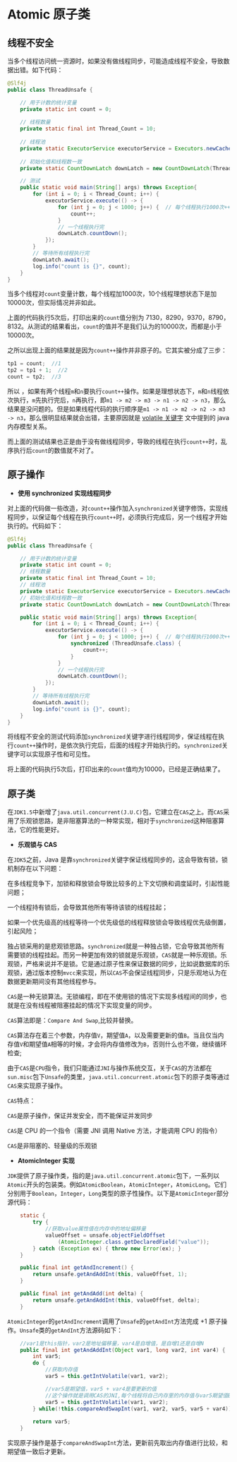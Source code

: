 # Atomic 原子类

## 线程不安全

当多个线程访问统一资源时，如果没有做线程同步，可能造成线程不安全，导致数据出错。如下代码：

```java
@Slf4j
public class ThreadUnsafe {

    // 用于计数的统计变量
    private static int count = 0;
    
    // 线程数量
    private static final int Thread_Count = 10;
    
    // 线程池
    private static ExecutorService executorService = Executors.newCachedThreadPool();
    
    // 初始化值和线程数一致
    private static CountDownLatch downLatch = new CountDownLatch(Thread_Count);

    // 测试
    public static void main(String[] args) throws Exception{
        for (int i = 0; i < Thread_Count; i++) {
            executorService.execute(() -> {
                for (int j = 0; j < 1000; j++) {  // 每个线程执行1000次++操作
                    count++;
                }
                // 一个线程执行完
                downLatch.countDown();
            });
        }
        // 等待所有线程执行完
        downLatch.await();
        log.info("count is {}", count);
    }
}
```

当多个线程对`count`变量计数，每个线程加1000次，10个线程理想状态下是加10000次，但实际情况并非如此。

上面的代码执行5次后，打印出来的`count`值分别为 7130，8290，9370，8790，8132。从测试的结果看出，`count`的值并不是我们认为的10000次，而都是小于10000次。

之所以出现上面的结果就是因为`count++`操作并非原子的。它其实被分成了三步：

```java
tp1 = count;  //1
tp2 = tp1 + 1;  //2
count = tp2;  //3
```

所以 ，如果有两个线程`m`和`n`要执行`count++`操作。如果是理想状态下，`m`和`n`线程依次执行，`m`先执行完后，`n`再执行，即`m1 -> m2 -> m3 -> n1 -> n2 -> n3`，那么结果是没问题的。但是如果线程代码的执行顺序是`m1 -> n1 -> m2 -> n2 -> m3 -> n3`，那么很明显结果就会出错，主要原因就是 [volatile 关键字](concurrency/volatile关键字.md) 文中提到的 java 内存模型关系。

而上面的测试结果也正是由于没有做线程同步，导致的线程在执行`count++`时，乱序执行后`count`的数值就不对了。

## 原子操作

- **使用 synchronized 实现线程同步**

对上面的代码做一些改造，对`count++`操作加入`synchronized`关键字修饰，实现线程同步，以保证每个线程在执行`count++`时，必须执行完成后，另一个线程才开始执行的。代码如下：

```java
@Slf4j
public class ThreadUnsafe {

    // 用于计数的统计变量
    private static int count = 0;
    // 线程数量
    private static final int Thread_Count = 10;
    // 线程池
    private static ExecutorService executorService = Executors.newCachedThreadPool();
    // 初始化值和线程数一致
    private static CountDownLatch downLatch = new CountDownLatch(Thread_Count);

    public static void main(String[] args) throws Exception{
        for (int i = 0; i < Thread_Count; i++) {
            executorService.execute(() -> {
                for (int j = 0; j < 1000; j++) {  // 每个线程执行1000次++操作
                    synchronized (ThreadUnsafe.class) {
                        count++;
                    }
                }
                // 一个线程执行完
                downLatch.countDown();
            });
        }
        // 等待所有线程执行完
        downLatch.await();
        log.info("count is {}", count);
    }
}
```

将线程不安全的测试代码添加`synchronized`关键字进行线程同步，保证线程在执行`count++`操作时，是依次执行完后，后面的线程才开始执行的。`synchronized`关键字可以实现原子性和可见性。

将上面的代码执行5次后，打印出来的`count`值均为10000，已经是正确结果了。

## 原子类

在`JDK1.5`中新增了`java.util.concurrent(J.U.C)`包，它建立在`CAS`之上。而`CAS`采用了乐观锁思路，是非阻塞算法的一种常实现，相对于`synchronized`这种阻塞算法，它的性能更好。

- **乐观锁与 CAS**

在`JDK5`之前，Java 是靠`synchronized`关键字保证线程同步的，这会导致有锁，锁机制存在以下问题：

在多线程竞争下，加锁和释放锁会导致比较多的上下文切换和调度延时，引起性能问题；

一个线程持有锁后，会导致其他所有等待该锁的线程挂起；

如果一个优先级高的线程等待一个优先级低的线程释放锁会导致线程优先级倒置，引起风险；

独占锁采用的是悲观锁思路。`synchronized`就是一种独占锁，它会导致其他所有需要锁的线程挂起。而另一种更加有效的锁就是乐观锁，`CAS`就是一种乐观锁。乐观锁，严格来说并不是锁。它是通过原子性来保证数据的同步，比如说数据库的乐观锁，通过版本控制`mvcc`来实现，所以`CAS`不会保证线程同步，只是乐观地认为在数据更新期间没有其他线程参与。

`CAS`是一种无锁算法。无锁编程，即在不使用锁的情况下实现多线程间的同步，也就是在没有线程被阻塞挂起的情况下实现变量的同步。

`CAS`算法即是：`Compare And Swap`,比较并替换。

`CAS`算法存在着三个参数，内存值`V`，期望值`A`，以及需要更新的值`B`。当且仅当内存值`V`和期望值`A`相等的时候，才会将内存值修改为`B`，否则什么也不做，继续循环检查;

由于`CAS`是`CPU`指令，我们只能通过`JNI`与操作系统交互，关于`CAS`的方法都在`sun.misc`包下`Unsafe`的类里，`java.util.concurrent.atomic`包下的原子类等通过`CAS`来实现原子操作。

`CAS`特点：

`CAS`是原子操作，保证并发安全，而不能保证并发同步

`CAS`是 CPU 的一个指令（需要 JNI 调用 Native 方法，才能调用 CPU 的指令）

`CAS`是非阻塞的、轻量级的乐观锁

- **AtomicInteger 实现**

`JDK`提供了原子操作类，指的是`java.util.concurrent.atomic`包下，一系列以`Atomic`开头的包装类。例如`AtomicBoolean`，`AtomicInteger`，`AtomicLong`。它们分别用于`Boolean`，`Integer`，`Long`类型的原子性操作。以下是`AtomicInteger`部分源代码：

```java
    static {
        try {
            //获取value属性值在内存中的地址偏移量
            valueOffset = unsafe.objectFieldOffset
                (AtomicInteger.class.getDeclaredField("value"));
        } catch (Exception ex) { throw new Error(ex); }
    }

    public final int getAndIncrement() {
        return unsafe.getAndAddInt(this, valueOffset, 1);
    }

    public final int getAndAdd(int delta) {
        return unsafe.getAndAddInt(this, valueOffset, delta);
    }
```

`AtomicInteger`的`getAndIncrement`调用了`Unsafe`的`getAndInt`方法完成 +1 原子操作。`Unsafe`类的`getAndInt`方法源码如下：

```java
    //var1是this指针，var2是地址偏移量，var4是自增值，是自增1还是自增N
    public final int getAndAddInt(Object var1, long var2, int var4) {
        int var5;
        do {
            //获取内存值
            var5 = this.getIntVolatile(var1, var2);

            //var5是期望值，var5 + var4是要更新的值
            //这个操作就是调用CAS的JNI,每个线程将自己内存里的内存值与var5期望值E作比较，如果相同，就将内存值更新为var5 + var4，否则做自旋操作
            var5 = this.getIntVolatile(var1, var2);
        } while(!this.compareAndSwapInt(var1, var2, var5, var5 + var4));
        
        return var5;
    }
```

实现原子操作是基于`compareAndSwapInt`方法，更新前先取出内存值进行比较，和期望值一致后才更新。 

